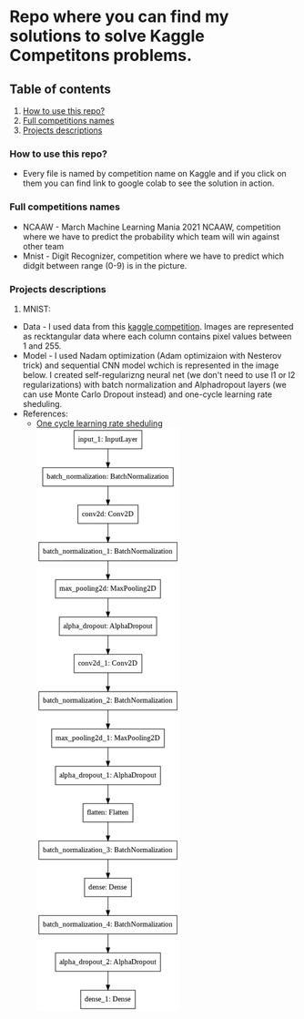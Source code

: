 # Repo where you can find my solutions to solve Kaggle Competitons problems.
## Table of contents
1. [How to use this repo?](#How-to-use-this-repo)
2. [Full competitions names](#Full-competitions-names)
3. [Projects descriptions](#Projects-descriptions)

### How to use this repo?
  - Every file is named by competition name on Kaggle and if you click on them you can find link to google colab    to see the solution in action.
### Full competitions names
 - NCAAW - March Machine Learning Mania 2021 NCAAW, competition where we have to predict the probability which team will win against other team
 - Mnist - Digit Recognizer, competition where we have to predict which didgit between range (0-9) is in the picture.
### Projects descriptions
1. MNIST:
  - Data - I used data from this [kaggle competition](https://www.kaggle.com/c/digit-recognizer). Images are represented as       recktangular data where each column contains pixel values between 1 and 255.
  - Model - I used Nadam optimization (Adam optimizaion with Nesterov trick) and sequential CNN model wchich is represented in the image below. I created self-regularizng neural net (we don't need to use l1 or l2 regularizations) with batch normalization and Alphadropout layers (we can use Monte Carlo Dropout instead) and one-cycle learning rate sheduling.
  - References:
    - [One cycle learning rate sheduling](https://homl.info/1cycle)
       <br/>
       ![mnist_model](https://github.com/MichSteczko/Kaggle_competitions-/blob/main/images/mnist_model.png)
